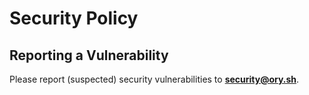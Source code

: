 # Security Policy

## Reporting a Vulnerability

Please report (suspected) security vulnerabilities to
**[security@ory.sh](mailto:info@maximiliangross.de)**.